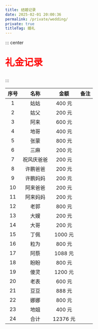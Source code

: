 ```yaml
---
title: 结婚记录
date: 2025-02-01 20:00:36
permalink: /private/wedding/
private: true
titleTag: 婚礼
---
```


::: center

<p style="color:red;font-weight:600;font-size:30px;">礼金记录</p>
:::

| 序号 |    名称    |   金额   | 备注 |
| :--: | :--------: | :------: | :--: |
|  1   |    姑姑    |  400 元  |      |
|  2   |    姑父    |  200 元  |      |
|  3   |    阿来    |  600 元  |      |
|  4   |    地哥    |  400 元  |      |
|  5   |    张蒙    |  800 元  |      |
|  6   |    三麻    |  200 元  |      |
|  7   | 祝风庆爸爸 |  200 元  |      |
|  8   |  许鹏爸爸  |  200 元  |
|  9   |  许鹏妈妈  |  200 元  |      |
|  10  |  阿来爸爸  |  200 元  |      |
|  11  |  阿来妈妈  |  200 元  |      |
|  12  |    老郭    |  800 元  |      |
|  13  |    大嫂    |  200 元  |      |
|  14  |    大哥    |  200 元  |      |
|  15  |    丁佩    | 1000 元  |      |
|  16  |    粒为    |  800 元  |      |
|  17  |    阿蔡    | 1088 元  |      |
|  18  |    盼盼    |  800 元  |      |
|  19  |    傻灵    | 1200 元  |      |
|  20  |    老表    |  600 元  |      |
|  21  |    豆豆    |  888 元  |      |
|  22  |    娜娜    |  800 元  |      |
|  23  |    地姐    |  400 元  |      |
|  24  |    合计    | 12376 元 |      |
